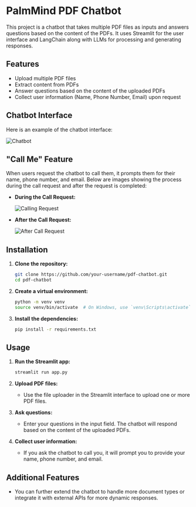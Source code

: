 # PalmMind PDF Chatbot

This project is a chatbot that takes multiple PDF files as inputs and answers questions based on the content of the PDFs. It uses Streamlit for the user interface and LangChain along with LLMs for processing and generating responses.

## Features

- Upload multiple PDF files
- Extract content from PDFs
- Answer questions based on the content of the uploaded PDFs
- Collect user information (Name, Phone Number, Email) upon request

## Chatbot Interface

Here is an example of the chatbot interface:

![Chatbot](https://github.com/user-attachments/assets/21389500-8d0a-4373-bf2c-4b3243264e08)

## "Call Me" Feature

When users request the chatbot to call them, it prompts them for their name, phone number, and email. Below are images showing the process during the call request and after the request is completed:

- **During the Call Request:**

  ![Calling Request](https://github.com/user-attachments/assets/dc7dd0ff-d9d6-48af-ad83-8cee29aa0ca7)

- **After the Call Request:**

  ![After Call Request](https://github.com/user-attachments/assets/acade148-cf93-4039-8d35-03341e0f8d05)

## Installation

1. **Clone the repository:**

    ```bash
    git clone https://github.com/your-username/pdf-chatbot.git
    cd pdf-chatbot
    ```

2. **Create a virtual environment:**

    ```bash
    python -m venv venv
    source venv/bin/activate  # On Windows, use `venv\Scripts\activate`
    ```

3. **Install the dependencies:**

    ```bash
    pip install -r requirements.txt
    ```

## Usage

1. **Run the Streamlit app:**

    ```bash
    streamlit run app.py
    ```

2. **Upload PDF files:**

    - Use the file uploader in the Streamlit interface to upload one or more PDF files.

3. **Ask questions:**

    - Enter your questions in the input field. The chatbot will respond based on the content of the uploaded PDFs.

4. **Collect user information:**

    - If you ask the chatbot to call you, it will prompt you to provide your name, phone number, and email.

## Additional Features

- You can further extend the chatbot to handle more document types or integrate it with external APIs for more dynamic responses.
